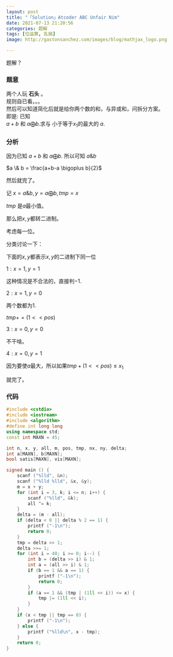```yaml
---
layout: post
title: "「Solution」Atcoder ABC Unfair Nim"
date: 2021-07-13 21:20:56
categories: 题解
tags: [位运算, 乱搞]
image: http://gastonsanchez.com/images/blog/mathjax_logo.png

---
```


题解？
<!-- more -->

### 题意
两个人玩 **石头** 。	
规则自已看。。。	
然后可以知道简化后就是给你两个数的和，与异或和，问拆分方案。	
即是:
已知		
$a + b$ 和 $a \bigoplus b$.求与 小于等于$x_1$的最大的 $a$.	

### 分析
因为已知 $a + b$ 和 $a \bigoplus b$.	
所以可知 $a \& b$	

$a \& b = \frac{a+b-a \bigoplus b}{2}$		

然后就完了。	

记 $x = a \& b, y = a \bigoplus b, tmp = x$

$tmp$ 是$a$最小值。		

那么把$x,y$都转二进制。	

考虑每一位。	

分类讨论一下：	

下面的$x,y$都表示$x,y$的二进制下同一位

$1: x = 1, y = 1$		

这种情况是不合法的，直接判$-1$.	

$2:x = 1, y = 0$		

两个数都为1.

$tmp += (1 << pos)$	

$3:x = 0,y = 0$	

不干啥。	

$4:x = 0,y = 1$

因为要使$a$最大，所以如果$tmp + (1 << pos) \leq x_1$		



就完了。	



### 代码

```cpp
#include <cstdio>
#include <iostream>
#include <algorithm>
#define int long long
using namespace std;
const int MAXN = 45; 

int n, x, y, all, m, pos, tmp, nx, ny, delta;
int a[MAXN], b[MAXN];
bool satis[MAXN], vis[MAXN];

signed main () {
	scanf ("%lld", &n);
	scanf ("%lld %lld", &x, &y);
	m = x + y;
	for (int i = 3, k; i <= n; i++) {
		scanf ("%lld", &k);
		all ^= k;
	}
	delta = (m - all);
	if (delta < 0 || delta % 2 == 1) {
		printf ("-1\n");
		return 0;
	}
	tmp = delta >> 1;
	delta >>= 1;
	for (int i = 40; i >= 0; i--) {
		int b = (delta >> i) & 1;
		int a = (all >> i) & 1;
		if (b == 1 && a == 1) {
			printf ("-1\n");
			return 0;
		}
		if (a == 1 && (tmp | (1ll << i)) <= x) {
			tmp |= (1ll << i);
		}
	}
	if (x < tmp || tmp == 0) {
		printf ("-1\n");
	} else {
		printf ("%lld\n", x - tmp);
	}
	return 0;
}
```

